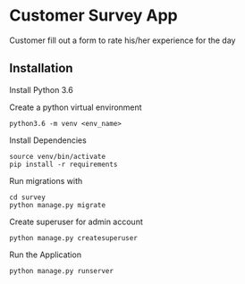 # Customer Survey App
Customer fill out a form to rate his/her experience for the day

## Installation
Install Python 3.6

Create a python virtual environment
```
python3.6 -m venv <env_name>
```
Install Dependencies
```
source venv/bin/activate
pip install -r requirements
```
Run migrations with 
```
cd survey
python manage.py migrate
```
Create superuser for admin account
```
python manage.py createsuperuser
```

Run the Application
```
python manage.py runserver
```
